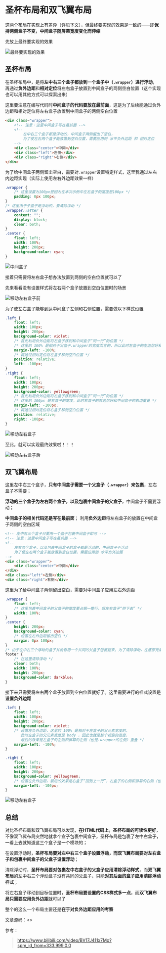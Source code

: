 # 圣杯布局和双飞翼布局

这两个布局在实现上有差异（详见下文），但最终要实现的效果是一致的——即**保持两侧盒子不变，中间盒子随屏幕宽度变化而伸缩**

先放上最终要实现的效果

![最终要实现的效果](./img/finalEffect.gif "最终要实现的效果")

## 圣杯布局

在圣杯布局中，是将**左中右三个盒子都放到一个盒子中（`.wrapper`）进行浮动**，再通过**负外边距**和**相对定位**将左右盒子放置到中间盒子的两侧空白位置（这个实现也可以用其他方式可以探索出来）

这里要注意在编写代码时**中间盒子的代码要放在最前面**，这是为了后续能通过负外边距和相对定位将左右盒子放置到中间盒子的两侧空白位置

```html
<div class="wrapper">
    <!-- 注意：这里中间盒子写在最前面 -->
    <!-- 
        左中右三个盒子都是浮动的，中间盒子两侧留出了空白， 
        为了使左右两个盒子能放置到空白位置，需要应用到 水平负外边距 和 相对定位 
    -->
    <div class="center">中间</div>
    <div class="left">左侧</div>
    <div class="right">右侧</div>
</div>
```

为了给中间盒子两侧留出空白，需要对`.wrapper`设置特定样式，这里我通过左右内边距实现（实际上使用左右外边距效果一样）

```css
.wrapper {
    /* 这里设置为100px是因为在本次示例中左右盒子的宽度是100px */
    padding: 0px 100px;
}
/* 这里由于子盒子是浮动的，要清除浮动 */
.wrapper::after {
    content: "";
    display: block;
    clear: both;
}
.center {
    float: left;
    width: 100%;
    height: 200px;
    background-color: cyan;
}
```

![中间盒子](img/centerBox.png "中间盒子两侧留出空白")

接着只需要将左右盒子想办法放置到两侧的空白位置就可以了

先来看看没有设置样式将左右两个盒子放置到空白位置时的场景

![移动左右盒子前](img/beforeMovingL&R.png "移动左右盒子前")

为了使左右盒子能够到达中间盒子左侧和右侧位置，需要做以下样式设置

```css
.left {
    float: left;
    width: 100px;
    height: 200px;
    background-color: violet;
    /* 首先利用负外边距将左盒子移到和中间盒子“同一行”的位置 */
    /* 这里的 100% 是相对于父盒子.wrapper的宽度而言的，所以此时左盒子的左边恰好和中间盒子的左边重叠 */
    margin-left: -100%;
    /* 再通过相对定位将左盒子移到空白位置 */
    position: relative;
    left: -100px;
}
.right {
    float: left;
    width: 100px;
    height: 200px;
    background-color: yellowgreen;
    /* 首先利用负外边距将右盒子移到和中间盒子“同一行”的位置 */
    /* 这里的 100px 是右盒子的宽度，此时右盒子的右边恰好和中间盒子的右边重叠 */
    margin-left: -100px;
    /* 再通过相对定位将右盒子移到空白位置 */
    position: relative;
    right: -100px;
}
```

![移动左右盒子](img/movingL&R.png "移动左右盒子到相应位置")

至此，就可以实现最终效果啦！！！

![移动左右盒子后](img/afterMovingL&R.png "移动左右盒子后")

## 双飞翼布局

这里左中右三个盒子，**只有中间盒子需要一个父盒子（`.wrapper`）来包裹**，左右盒子不需要；

**浮动的三个盒子为左右两个盒子，以及包裹中间盒子的父盒子**，中间盒子不需要浮动；

**中间盒子的相关代码还是写在最前面**；
利用**负外边距**将左右盒子的放置在中间盒子两侧的空白区域

```html
<!-- 左中右三个盒子只要用一个盒子包裹中间盒子即可 -->
<!-- 注意：这里中间盒子写在最前面 -->
<!-- 
    左右两个盒子，以及包裹中间盒子的盒子都是浮动的，中间盒子不浮动 
    为了使左右两个盒子能放置到空白位置，需要应用到 水平负外边距 
-->
<div class="wrapper">
    <div class="center">中间</div>
</div>
<div class="left">左侧</div>
<div class="right">右侧</div>
```

这里为了给中间盒子两侧留出空白，需要对中间盒子应用左右外边距

```css
.wrapper {
    float: left;
    /* 这里包裹中间盒子的父盒子的宽度要占据一整行，将左右盒子“挤下去” */
    width: 100%;
}
.center {
    height: 200px;
    background-color: cyan;
    /* 设置左右外边距留出空白 */
    margin: 0px 100px;
}
/* 由于左中右三个浮动的盒子并没有用一个共同的父盒子包裹起来，为了清除浮动，在底部元素应用相关样式来进行清除浮动 */
footer {
    /* 在这里清除浮动 */
    clear: both;
    width: 100%;
    height: 200px;
    background-color: darkblue;
}
```

接下来只需要将左右两个盒子放置到空白位置就好了。这里需要进行的样式设置是**设置负外边距**

```css
.left {
    float: left;
    width: 100px;
    height: 200px;
    background-color: violet;
    /* 设置左负外边距，这里的 100% 是相对于左盒子的父元素宽度的，
       此时左盒子的父元素宽度是 body ，因此也就是整个视窗的宽度，
       最后的效果是左盒子的左侧和屏幕的左侧（也是.wrapper的左侧）重叠 */
    margin-left: -100%;
}

.right {
    float: left;
    width: 100px;
    height: 200px;
    background-color: yellowgreen;
    /* 设置左负外边距，最后的效果是右盒子“回到上一行”，右盒子的右侧和屏幕的右侧（也是.wrapper的右侧）重叠 */
    margin-left: -100px;
}
```

![移动左右盒子](img/movingL&R2.png "移动左右盒子")

## 总结

对比圣杯布局和双飞翼布局可以发现，**在HTML代码上，圣杯布局的可读性更好**，不像双飞翼布局突然地就拿个盒子包裹中间盒子，圣杯布局是包裹了左中右盒子，一看上去就知道这三个盒子是一个模块的；

在设置浮动时，**圣杯布局要对左中右三个盒子设置浮动，而双飞翼布局要对左右盒子和包裹中间盒子的父盒子设置浮动**；

清除浮动时，**圣杯布局要对包裹左中右盒子的父盒子应用清除浮动样式**，而**双飞翼布局**的左中右三个浮动盒子没有共同的父盒子，只能**对其后面的盒子应用清除浮动样式**；

将左右盒子移动到目标位置时，**圣杯布局要设置的CSS样式多一点**，而**双飞翼布局只需要应用负外边距**就可以了

整个的这么一个布局主要还是**在于对负外边距应用的考察**

文章源码：<>

参考：

><https://www.bilibili.com/video/BV17J411x7Mo?spm_id_from=333.999.0.0>
